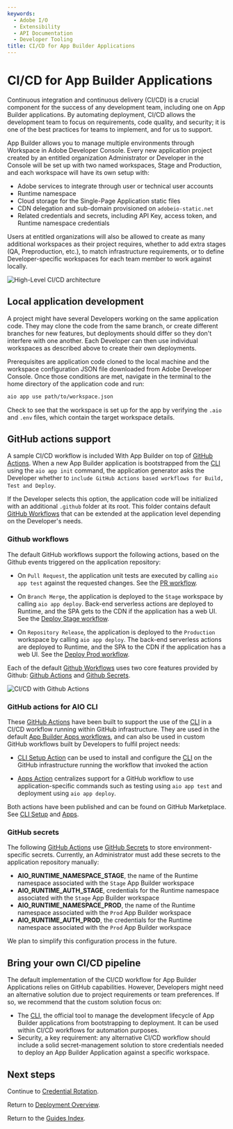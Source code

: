 ```yaml
---
keywords:
  - Adobe I/O
  - Extensibility
  - API Documentation
  - Developer Tooling
title: CI/CD for App Builder Applications
---
```


# CI/CD for App Builder Applications

Continuous integration and continuous delivery (CI/CD) is a crucial component for the success of any development team, including one on App Builder applications. By automating deployment, CI/CD allows the development team to focus on requirements, code quality, and security; it is one of the best practices for teams to implement, and for us to support. 

App Builder allows you to manage multiple environments through Workspace in Adobe Developer Console. Every new application project created by an entitled organization Administrator or Developer in the Console will be set up with two named workspaces, Stage and Production, and each workspace will have its own setup with:

- Adobe services to integrate through user or technical user accounts
- Runtime namespace
- Cloud storage for the Single-Page Application static files 
- CDN delegation and sub-domain provisioned on `adobeio-static.net`
- Related credentials and secrets, including API Key, access token, and Runtime namespace credentials

Users at entitled organizations will also be allowed to create as many additional workspaces as their project requires, whether to add extra stages (QA, Preproduction, etc.), to match infrastructure requirements, or to define Developer-specific workspaces for each team member to work against locally.

![High-Level CI/CD architecture](E:\GitHub\app-builder\src\pages\images\high-level-ci-cd-architecture.png)

## Local application development

A project might have several Developers working on the same application code. They may clone the code from the same branch, or create different branches for new features, but deployments should differ so they don't interfere with one another. Each Developer can then use individual workspaces as described above to create their own deployments. 

Prerequisites are application code cloned to the local machine and the workspace configuration JSON file downloaded from Adobe Developer Console. Once those conditions are met, navigate in the terminal to the home directory of the application code and run:

```bash
aio app use path/to/workspace.json
```

Check to see that the workspace is set up for the app by verifying the `.aio` and `.env` files, which contain the target workspace details.

## GitHub actions support

A sample CI/CD workflow is included With App Builder on top of [GitHub Actions](https://github.com/features/actions).
When a new App Builder application is bootstrapped from the [CLI](https://github.com/adobe/aio-cli) using the `aio app init` command, the application generator asks the Developer whether to `include GitHub Actions based workflows for Build, Test and Deploy`.

If the Developer selects this option, the application code will be initialized with an additional `.github` folder at its root. This folder contains default [GitHub Workflows](https://github.com/adobe/generator-aio-app/tree/master/generators/add-ci/.github/workflows) that can be extended at the application level depending on the Developer's needs.

### Github workflows

The default GitHub workflows support the following actions, based on the Github events triggered on the application repository:

- On `Pull Request`, the application unit tests are executed by calling `aio app test` against the requested changes. See the [PR workflow](https://github.com/adobe/generator-aio-app/blob/master/generators/add-ci/.github/workflows/pr_test.yml).

- On `Branch Merge`, the application is deployed to the `Stage` workspace by calling `aio app deploy`. Back-end serverless actions are deployed to Runtime, and the SPA gets to the CDN if the application has a web UI. See the [Deploy Stage workflow](https://github.com/adobe/generator-aio-app/blob/master/generators/add-ci/.github/workflows/deploy_stage.yml).

- On `Repository Release`, the application is deployed to the `Production` workspace by calling `aio app deploy`. The back-end serverless actions are deployed to Runtime, and the SPA to the CDN if the application has a web UI. See the [Deploy Prod workflow](https://github.com/adobe/generator-aio-app/blob/master/generators/add-ci/.github/workflows/deploy_prod.yml).

Each of the default [Github Workflows](https://help.github.com/en/actions/configuring-and-managing-workflows/configuring-a-workflow) uses two core features provided by Github: [Github Actions](https://github.com/features/actions) and [Github Secrets](https://help.github.com/en/actions/configuring-and-managing-workflows/creating-and-storing-encrypted-secrets).

![CI/CD with Github Actions](E:\GitHub\app-builder\src\pages\images\ci-cd-github-actions-architecture.png)

### GitHub actions for AIO CLI

These [GitHub Actions](https://github.com/features/actions) have been built to support the use of the [CLI](https://github.com/adobe/aio-cli) in a CI/CD workflow running within GitHub infrastructure. They are used in the default [App Builder Apps workflows](https://github.com/adobe/generator-aio-app/tree/master/generators/add-ci/.github/workflows), and can also be used in custom GitHub workflows built by Developers to fulfil project needs:

- [CLI Setup Action](https://github.com/adobe/aio-cli-setup-action) can be used to install and configure the [CLI](https://github.com/adobe/aio-cli) on the GitHub infrastructure running the workflow that invoked the action

- [Apps Action](https://github.com/adobe/aio-apps-action) centralizes support for a GitHub workflow to use application-specific commands such as testing using `aio app test` and deployment using `aio app deploy`.

Both actions have been published and can be found on GitHub Marketplace. See [CLI Setup](https://github.com/marketplace/actions/aio-cli-setup) and [Apps](https://github.com/marketplace/actions/aio-apps).

### GitHub secrets

The following [GitHub Actions](https://github.com/features/actions) use [GitHub Secrets](https://help.github.com/en/actions/configuring-and-managing-workflows/creating-and-storing-encrypted-secrets) to store environment-specific secrets. Currently, an Administrator must add these secrets to the application repository manually:

- **AIO_RUNTIME_NAMESPACE_STAGE**, the name of the Runtime namespace associated with the `Stage` App Builder workspace
- **AIO_RUNTIME_AUTH_STAGE**, credentials for the Runtime namespace associated with the `Stage` App Builder workspace
- **AIO_RUNTIME_NAMESPACE_PROD**, the name of the Runtime namespace associated with the `Prod` App Builder workspace
- **AIO_RUNTIME_AUTH_PROD**, the credentials for the Runtime namespace associated with the `Prod` App Builder workspace

We plan to simplify this configuration process in the future. 

## Bring your own CI/CD pipeline

The default implementation of the CI/CD workflow for App Builder Applications relies on GitHub capabilities. However, Developers might need an alternative solution due to project requirements or team preferences. If so, we recommend that the custom solution focus on:

- The [CLI](https://github.com/adobe/aio-cli), the official tool to manage the development lifecycle of App Builder applications from bootstrapping to deployment. It can be used within CI/CD workflows for automation purposes.
- Security, a key requirement: any alternative CI/CD workflow should include a solid secret-management solution to store credentials needed to deploy an App Builder Application against a specific workspace.

## Next steps

Continue to [Credential Rotation](credential_rotation.md).

Return to [Deployment Overview](index.md).

Return to the [Guides Index](../guides_index.md).
